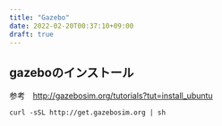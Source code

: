 ```yaml
---
title: "Gazebo"
date: 2022-02-20T00:37:10+09:00
draft: true
---
```


## gazeboのインストール
参考　http://gazebosim.org/tutorials?tut=install_ubuntu

```
curl -sSL http://get.gazebosim.org | sh
```